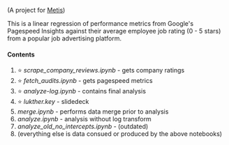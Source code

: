 (A project for [Metis](https://www.thisismetis.com/))

This is a linear regression of performance metrics from Google's Pagespeed Insights against their average employee job rating (0 - 5 stars) from a popular job advertising platform.

#### Contents
1. :star: _scrape_company_reviews.ipynb_ - gets company ratings
2. :star: _fetch_audits.ipynb_ - gets pagespeed metrics
3. :star: _analyze-log.ipynb_ - contains final analysis
4. :star: _lukther.key_ - slidedeck
5. _merge.ipynb_ - performs data merge prior to analysis
6. _analyze.ipynb_ - analysis without log transform
7. _analyze_old_no_intercepts.ipynb_ - (outdated)
8. (everything else is data consued or produced by the above notebooks)
